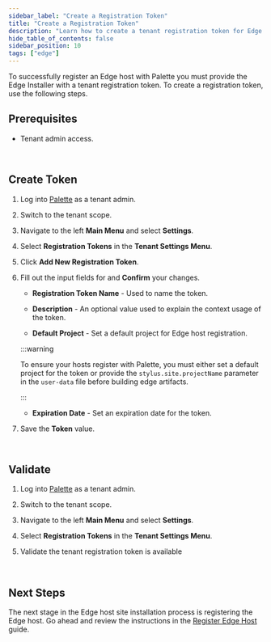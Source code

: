 ```yaml
---
sidebar_label: "Create a Registration Token"
title: "Create a Registration Token"
description: "Learn how to create a tenant registration token for Edge host registrations."
hide_table_of_contents: false
sidebar_position: 10
tags: ["edge"]
---
```


To successfully register an Edge host with Palette you must provide the Edge Installer with a tenant registration token.
To create a registration token, use the following steps.

## Prerequisites

- Tenant admin access.

<br />

## Create Token

1. Log into [Palette](https://console.spectrocloud.com) as a tenant admin.

2. Switch to the tenant scope.

3. Navigate to the left **Main Menu** and select **Settings**.

4. Select **Registration Tokens** in the **Tenant Settings Menu**.

5. Click **Add New Registration Token**.

6. Fill out the input fields for and **Confirm** your changes.

   - **Registration Token Name** - Used to name the token.

   - **Description** - An optional value used to explain the context usage of the token.

   - **Default Project** - Set a default project for Edge host registration.

   :::warning

   To ensure your hosts register with Palette, you must either set a default project for the token or provide the
   `stylus.site.projectName` parameter in the `user-data` file before building edge artifacts.

   :::

   - **Expiration Date** - Set an expiration date for the token.

7. Save the **Token** value.

<br />

## Validate

1. Log into [Palette](https://console.spectrocloud.com) as a tenant admin.

2. Switch to the tenant scope.

3. Navigate to the left **Main Menu** and select **Settings**.

4. Select **Registration Tokens** in the **Tenant Settings Menu**.

5. Validate the tenant registration token is available

<br />

## Next Steps

The next stage in the Edge host site installation process is registering the Edge host. Go ahead and review the
instructions in the [Register Edge Host](edge-host-registration.md) guide.
